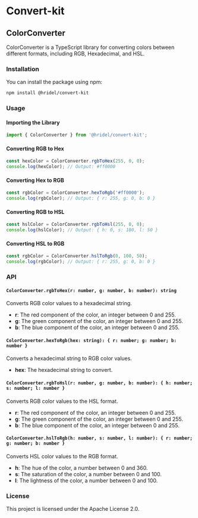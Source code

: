 # Convert-kit

## ColorConverter

ColorConverter is a TypeScript library for converting colors between different formats, including RGB, Hexadecimal, and HSL.

### Installation

You can install the package using npm:

```sh
npm install @hridel/convert-kit
```

### Usage

#### Importing the Library

```typescript
import { ColorConverter } from '@hridel/convert-kit';
```

#### Converting RGB to Hex

```typescript
const hexColor = ColorConverter.rgbToHex(255, 0, 0);
console.log(hexColor); // Output: #ff0000
```

#### Converting Hex to RGB

```typescript
const rgbColor = ColorConverter.hexToRgb('#ff0000');
console.log(rgbColor); // Output: { r: 255, g: 0, b: 0 }
```

#### Converting RGB to HSL

```typescript
const hslColor = ColorConverter.rgbToHsl(255, 0, 0);
console.log(hslColor); // Output: { h: 0, s: 100, l: 50 }
```

#### Converting HSL to RGB

```typescript
const rgbColor = ColorConverter.hslToRgb(0, 100, 50);
console.log(rgbColor); // Output: { r: 255, g: 0, b: 0 }
```

### API

#### `ColorConverter.rgbToHex(r: number, g: number, b: number): string`

Converts RGB color values to a hexadecimal string.

- **r**: The red component of the color, an integer between 0 and 255.
- **g**: The green component of the color, an integer between 0 and 255.
- **b**: The blue component of the color, an integer between 0 and 255.

#### `ColorConverter.hexToRgb(hex: string): { r: number; g: number; b: number }`

Converts a hexadecimal string to RGB color values.

- **hex**: The hexadecimal string to convert.

#### `ColorConverter.rgbToHsl(r: number, g: number, b: number): { h: number; s: number; l: number }`

Converts RGB color values to the HSL format.

- **r**: The red component of the color, an integer between 0 and 255.
- **g**: The green component of the color, an integer between 0 and 255.
- **b**: The blue component of the color, an integer between 0 and 255.

#### `ColorConverter.hslToRgb(h: number, s: number, l: number): { r: number; g: number; b: number }`

Converts HSL color values to the RGB format.

- **h**: The hue of the color, a number between 0 and 360.
- **s**: The saturation of the color, a number between 0 and 100.
- **l**: The lightness of the color, a number between 0 and 100.

### License

This project is licensed under the Apache License 2.0.